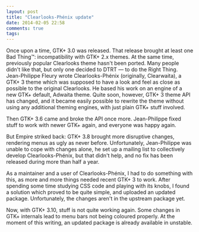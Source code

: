 ```yaml
---
layout: post
title: "Clearlooks-Phénix update"
date: 2014-02-05 22:58
comments: true
tags: 
---
```


Once upon a time, GTK+ 3.0 was released. That release brought at least one Bad Thing™:
incompatibility with GTK+ 2.x themes. At the same time, previously popular Clearlooks
theme hasn't been ported. Many people didn't like that, but only one decided to DTRT —
to do the Right Thing. Jean-Philippe Fleury wrote Clearlooks-Phénix (originally, Clearwaita),
a GTK+ 3 theme which was supposed to have a look and feel as close as possible to the
original Clearlooks. He based his work on an engine of a new GTK+ default, Adwaita theme.
Quite soon, however, GTK+ 3 theme API has changed, and it became easily possible to rewrite
the theme without using any additional theming engines, with just plain GTK+ stuff involved.

Then GTK+ 3.6 came and broke the API once more. Jean-Philippe fixed stuff to work with newer
GTK+ again, and everyone was happy again.

But Empire striked back: GTK+ 3.8 brought more disruptive changes, rendering menus
as ugly as never before. Unfortunately, Jean-Philippe was unable to cope with changes alone,
he set up a mailing list to collectively develop Clearlooks-Phénix, but that didn't help,
and no fix has been released during more than half a year.

As a maintainer and a user of Clearlooks-Phénix, I had to do something with this, as more and
more things needed recent GTK+ 3 to work. After spending some time studying CSS code and playing
with its knobs, I found a solution which proved to be quite simple, and uploaded an updated package.
Unfortunately, the changes aren't in the upstream package yet.

Now, with GTK+ 3.10, stuff is not quite working again. Some changes in GTK+ internals
lead to menu bars not being coloured properly. At the moment of this writing, an updated
package is already available in unstable.
